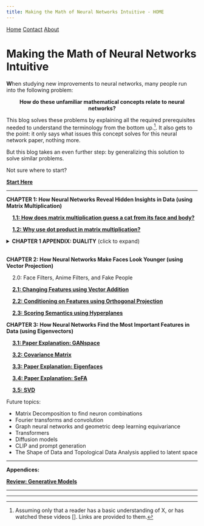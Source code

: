 ```yaml
---
title: Making the Math of Neural Networks Intuitive - HOME
---
```


<head>
    <link rel="stylesheet" href="index.css">
</head>

<div class="topnav">
  <a class="active" href="#home">Home</a>
  <a href="#contact">Contact</a>
  <a href="#about">About</a>
</div>

<p align="center"><h1><b>Making the Math of Neural Networks Intuitive</b></h1></p>

<!---
For localhost testing:

<a href="ch1.1.html">CHAPTER 1.1</a>

<a href="ch1.2.html">CHAPTER 1.2</a>

<a href="ch2.0.html">CHAPTER 2.0</a>

<a href="ch2.1.html">CHAPTER 2.1</a>

---

--->

<span><b>W</b></span>hen studying new improvements to neural networks, many people run into the following problem:

<p align="center">
<b>How do these unfamiliar mathematical concepts relate to neural networks?</b></p>

<!---
fig Eg) What's orthogonal projection?
--->

This blog solves these problems by explaining all the required prerequisites needed to understand the terminology from the bottom up.[^1]. It also gets to the point: it only says what issues this concept solves for this neural network paper, nothing more. 

[^1]: Assuming only that a reader has a basic understanding of X, or has watched these videos []. Links are provided to them.

But this blog takes an even further step: by generalizing this solution to solve similar problems.

<!---
fig Eg) [give an example of issue- reasoning- soln - generalization, that concisely explains all after prereqs]
--->

Not sure where to start?

**[Start Here](ch1.1.md)**

---
**CHAPTER 1: How Neural Networks Reveal Hidden Insights in Data (using Matrix Multiplication)**

&nbsp;&nbsp;&nbsp;&nbsp;**[1.1: How does matrix multiplication guess a cat from its face and body?](ch1.1.md)**

&nbsp;&nbsp;&nbsp;&nbsp;**[1.2: Why use dot product in matrix multiplication?](ch1.2.md)**

<details>
<summary><b>CHAPTER 1 APPENDIX: DUALITY</b> (click to expand) </summary>
<br>
&nbsp;&nbsp;&nbsp;&nbsp;A1.1: WHY use Basis vectors? The Relativity of Data
<br><br>
&nbsp;&nbsp;&nbsp;&nbsp;A1.2: The Duality of Neurons: As Objects, As Relations
<br><br>
&nbsp;&nbsp;&nbsp;&nbsp;A1.3: The Analogy of the Matrix
<br><br>
</details>
<br>

**CHAPTER 2: How Neural Networks Make Faces Look Younger (using Vector Projection)**

&nbsp;&nbsp;&nbsp;&nbsp;2.0: Face Filters, Anime Filters, and Fake People

&nbsp;&nbsp;&nbsp;&nbsp;**[2.1: Changing Features using Vector Addition](ch2.1.md)**

&nbsp;&nbsp;&nbsp;&nbsp;**[2.2: Conditioning on Features using Orthogonal Projection](ch2.2.md)**

&nbsp;&nbsp;&nbsp;&nbsp;**[2.3: Scoring Semantics using Hyperplanes](ch2.1_old.md)**

**CHAPTER 3: How Neural Networks Find the Most Important Features in Data (using Eigenvectors)**

&nbsp;&nbsp;&nbsp;&nbsp;**[3.1: Paper Explanation: GANspace](ch3.1.md)**

&nbsp;&nbsp;&nbsp;&nbsp;**[3.2: Covariance Matrix](ch3.2.md)**

&nbsp;&nbsp;&nbsp;&nbsp;**[3.3: Paper Explanation: Eigenfaces](ch3.3.md)**

&nbsp;&nbsp;&nbsp;&nbsp;**[3.4: Paper Explanation: SeFA]()**

&nbsp;&nbsp;&nbsp;&nbsp;**[3.5: SVD](ch3.5.md)**

<!--- **CHAPTER 2: How to Find the Important Features and Change Them (using Matrix Decomposition)?** --->

Future topics: 
<ul>
  <li>Matrix Decomposition to find neuron combinations</li>
  <li>Fourier transforms and convolution</li>
  <li>Graph neural networks and geometric deep learning equivariance</li>
  <li>Transformers</li>
  <li>Diffusion models</li>
  <li>CLIP and prompt generation</li>
  <li>The Shape of Data and Topological Data Analysis applied to latent space</li>
</ul>

---

**Appendices:**

**[Review: Generative Models ](generative_models_review.md)**

---
---